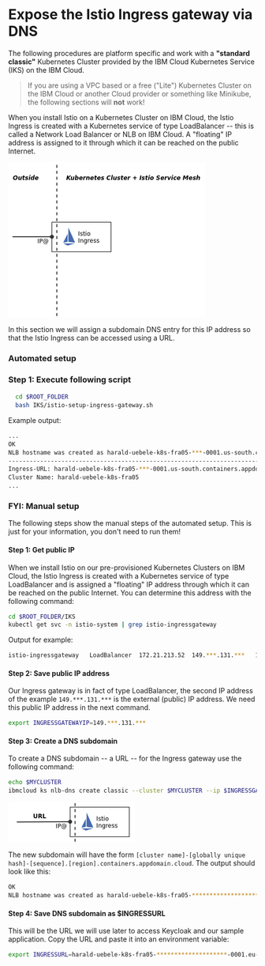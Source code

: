 # Expose the Istio Ingress gateway via DNS

The following procedures are platform specific and work with a **"standard classic"** Kubernetes Cluster provided by the IBM Cloud Kubernetes Service (IKS) on the IBM Cloud.

>If you are using a VPC based or a free ("Lite") Kubernetes Cluster on the IBM Cloud or another Cloud provider or something like Minikube, the following sections will **not** work!

When you install Istio on a Kubernetes Cluster on IBM Cloud, the Istio Ingress is created with a Kubernetes service of type LoadBalancer -- this is called a Network Load Balancer or NLB on IBM Cloud. A "floating" IP address is assigned to it through which it can be reached on the public Internet.

![](../images/Ingress-Loadbalancer.png)

In this section we will assign a subdomain DNS entry for this IP address so that the Istio Ingress can be accessed using a URL.

### Automated setup

### Step 1: Execute following script

```sh
  cd $ROOT_FOLDER
  bash IKS/istio-setup-ingress-gateway.sh
```

Example output:

```sh
...
OK
NLB hostname was created as harald-uebele-k8s-fra05-***-0001.us-south.containers.appdomain.cloud
------------------------------------------------------------------------
Ingress-URL: harald-uebele-k8s-fra05-***-0001.us-south.containers.appdomain.cloud
Cluster Name: harald-uebele-k8s-fra05
...
```

### FYI: Manual setup

The following steps show the manual steps of the automated setup. This is just for your information, you don't need to run them!

#### Step 1: Get public IP

When we install Istio on our pre-provisioned Kubernetes Clusters on IBM Cloud, the Istio Ingress is created with a Kubernetes service of type LoadBalancer and is assigned a "floating" IP address through which it can be reached on the public Internet. You can determine this address with the following command:

```sh
cd $ROOT_FOLDER/IKS
kubectl get svc -n istio-system | grep istio-ingressgateway
```

Output for example:

```sh
istio-ingressgateway   LoadBalancer  172.21.213.52  149.***.131.***   15020:31754/TCP,...
```

#### Step 2: Save public IP address 

Our Ingress gateway is in fact of type LoadBalancer, the second IP address of the example `149.***.131.***` is the external (public) IP address. We need this public IP address in the next command.

```sh
export INGRESSGATEWAYIP=149.***.131.***  
```

#### Step 3: Create a DNS subdomain

To create a DNS subdomain -- a URL -- for the Ingress gateway use the following command:

```sh
echo $MYCLUSTER
ibmcloud ks nlb-dns create classic --cluster $MYCLUSTER --ip $INGRESSGATEWAYIP
```

![](../images/NLB-DNS-01.png)

The new subdomain will have the form `[cluster name]-[globally unique hash]-[sequence].[region].containers.appdomain.cloud`. The output should look like this:

```sh
OK
NLB hostname was created as harald-uebele-k8s-fra05-********************-0001.eu-de.containers.appdomain.cloud
```

#### Step 4: Save DNS subdomain as $INGRESSURL

This will be the URL we will use later to access Keycloak and our sample application. Copy the URL and paste it into an environment variable:

```sh
export INGRESSURL=harald-uebele-k8s-fra05-********************-0001.eu-de.containers.appdomain.cloud
```
